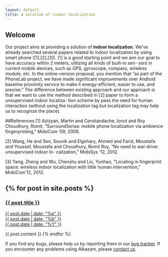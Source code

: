 ```yaml
---
layout: default
title: A solution of indoor localization
---
```


## Welcome

Our project aims at providing a solution of **indoor localization**. We’ve already searched several papers related to indoor localization by using smart phone ([1],[2],[3]). [1] is a good starting point and we aim our goal to have accuracy within 2 meters, utilizing all kinds of built-in sen- sors in current mobile devices, such as GPS, gyroscope, compass, wireless module, etc. In the online-version proposal, you mention that “as part of the PhoneLab project, we have made significant improvements over Android baseline proximity service to make it energy-efficient, easier to use, and precise.” The difference between existing approach and our approach is that we want to use the method described in [2] paper to form a unsupervised indoor localiza- tion scheme by pass the need for human interaction (without using the localization tag but localization tag may help us to recognize the place).

##References[1] Azizyan, Martin and Constandache, Ionut and Roy Choudhury, Romit, ”SurroundSense: mobile phone localization via ambience fingerprinting,” MobiCom ’09, 2009.
[2] Wang, He and Sen, Souvik and Elgohary, Ahmed and Farid, Moustafa and Youssef, Moustafa and Choudhury, Romit Roy, ”No need to war-drive: unsupervised indoor lo- calization,” MobiSys ’12, 2012.
[3] Yang, Zheng and Wu, Chenshu and Liu, Yunhao, ”Locating in fingerprint space: wireless indoor localization with little human intervention,” MobiCom’12, 2012.

{% for post in site.posts %}
---
<a href="/Alakazam{{ post.url }}">
<h3>{{ post.title }}</h3>
<span class="date">
<div class="dateday">{{ post.date | date: "%e" }}</div>
<div>{{ post.date | date: "%b" }}</div>
<div class="dateyear">{{ post.date | date: "%Y" }}</div>
</span>
</a>

{{ post.content }}
{% endfor %}

If you find any bugs, please help us by reporting them in our
[bug tracker](https://github.com/quake0day/Alakazam/issues/new).
If you encounter any problems using Alkazam, please [contact us](<schen23@buffalo.edu>).
